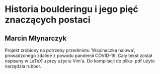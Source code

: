 # Historia boulderingu i jego pięć znaczących postaci
## Marcin Młynarczyk
Projekt zrobiony na potrzeby przedmiotu 'Wspinaczka halowa', prowadzonego zdalnie z powodu pandemii COVID-19.
Cały tekst został napisany w LaTeX'u przy użyciu Vim'a. Do kompilacji do pliku .pdf użyto narzędzia rubber.
